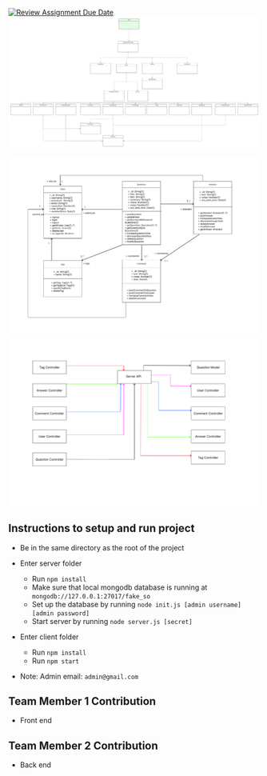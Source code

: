 [![Review Assignment Due Date](https://classroom.github.com/assets/deadline-readme-button-24ddc0f5d75046c5622901739e7c5dd533143b0c8e959d652212380cedb1ea36.svg)](https://classroom.github.com/a/9NDadFFr)
![UML For Data Models](/images/client.png?raw=true)

![UML For Data Models](/images/CSE%20316%20UML.png?raw=true)
![UML For Server](/images/Server%20UML.png?raw=true)

## Instructions to setup and run project
- Be in the same directory as the root of the project
- Enter server folder
  - Run `npm install`
  - Make sure that local mongodb database is running at `mongodb://127.0.0.1:27017/fake_so`
  - Set up the database by running `node init.js [admin username] [admin password]`
  - Start server by running `node server.js [secret]`
- Enter client folder
  - Run `npm install`
  - Run `npm start`

- Note: Admin email: `admin@gmail.com`

## Team Member 1 Contribution
- Front end

## Team Member 2 Contribution
- Back end
